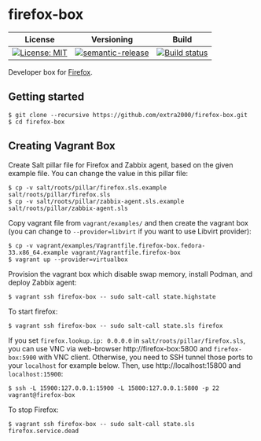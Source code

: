 # firefox-box

| License | Versioning | Build |
| ------- | ---------- | ----- |
| [![License: MIT](https://img.shields.io/badge/License-MIT-yellow.svg)](https://opensource.org/licenses/MIT) | [![semantic-release](https://img.shields.io/badge/%20%20%F0%9F%93%A6%F0%9F%9A%80-semantic--release-e10079.svg)](https://github.com/semantic-release/semantic-release) | [![Build status](https://ci.appveyor.com/api/projects/status/s03xyi6h5pmvwgrc/branch/master?svg=true)](https://ci.appveyor.com/project/nikAizuddin/firefox-box/branch/master) |

Developer box for [Firefox](https://www.mozilla.org/en-US/firefox/new/).


## Getting started

```
$ git clone --recursive https://github.com/extra2000/firefox-box.git
$ cd firefox-box
```


## Creating Vagrant Box

Create Salt pillar file for Firefox and Zabbix agent, based on the given example file. You can change the value in this pillar file:
```
$ cp -v salt/roots/pillar/firefox.sls.example salt/roots/pillar/firefox.sls
$ cp -v salt/roots/pillar/zabbix-agent.sls.example salt/roots/pillar/zabbix-agent.sls
```

Copy vagrant file from `vagrant/examples/` and then create the vagrant box (you can change to `--provider=libvirt` if you want to use Libvirt provider):
```
$ cp -v vagrant/examples/Vagrantfile.firefox-box.fedora-33.x86_64.example vagrant/Vagrantfile.firefox-box
$ vagrant up --provider=virtualbox
```

Provision the vagrant box which disable swap memory, install Podman, and deploy Zabbix agent:
```
$ vagrant ssh firefox-box -- sudo salt-call state.highstate
```

To start firefox:
```
$ vagrant ssh firefox-box -- sudo salt-call state.sls firefox
```

If you set `firefox.lookup.ip: 0.0.0.0` in `salt/roots/pillar/firefox.sls`, you can use VNC via web-browser http://firefox-box:5800 and `firefox-box:5900` with VNC client. Otherwise, you need to SSH tunnel those ports to your `localhost` for example below. Then, use http://localhost:15800 and `localhost:15900`:
```
$ ssh -L 15900:127.0.0.1:15900 -L 15800:127.0.0.1:5800 -p 22 vagrant@firefox-box
```

To stop Firefox:
```
$ vagrant ssh firefox-box -- sudo salt-call state.sls firefox.service.dead
```
